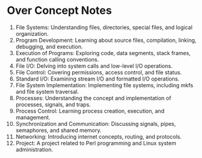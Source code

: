 # Over Concept Notes 

1. File Systems: Understanding files, directories, special files, and logical organization.
2. Program Development: Learning about source files, compilation, linking, debugging, and execution.
3. Execution of Programs: Exploring code, data segments, stack frames, and function calling conventions.
4. File I/O: Delving into system calls and low-level I/O operations.
5. File Control: Covering permissions, access control, and file status.
6. Standard I/O: Examining stream I/O and formatted I/O operations.
7. File System Implementation: Implementing file systems, including mkfs and file system traversal.
8. Processes: Understanding the concept and implementation of processes, signals, and traps.
9. Process Control: Learning process creation, execution, and management.
10. Synchronization and Communication: Discussing signals, pipes, semaphores, and shared memory.
11. Networking: Introducing internet concepts, routing, and protocols.
12. Project: A project related to Perl programming and Linux system administration.
